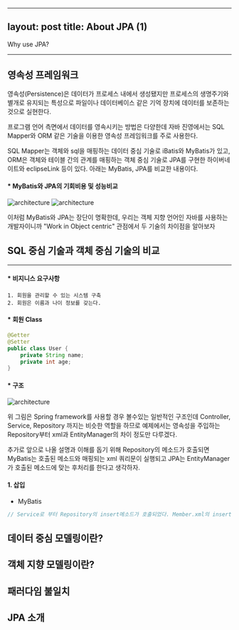 
---
layout: post
title: About JPA (1)
---
Why use JPA?

-------------

## 영속성 프레임워크

영속성(Persistence)은 데이터가 프로세스 내에서 생성됐지만 프로세스의 생명주기와 별개로 유지되는 특성으로 파일이나 데이터베이스 같은 기억 장치에 데이터를 보존하는 것으로 실현한다.

프로그램 언어 측면에서 데이터를 영속시키는 방법은 다양한데 자바 진영에서는 SQL Mapper와 ORM 같은 기술을 이용한 영속성 프레임워크를 주로 사용한다. 

SQL Mapper는 객체와 sql을 매핑하는 데이터 중심 기술로 iBatis와 MyBatis가 있고, ORM은 객체와 테이블 간의 관계를 매핑하는 객체 중심 기술로 JPA를 구현한 하이버네이트와 eclipseLink 등이 있다. 아래는 MyBatis, JPA를 비교한 내용이다.

#### * MyBatis와 JPA의 기회비용 및 성능비교
![architecture](http://xoxoms.github.io/images/3/1.png)
![architecture](http://xoxoms.github.io/images/3/2.png)

이처럼 MyBatis와 JPA는 장단이 명확한데, 우리는 객체 지향 언어인 자바를 사용하는 개발자이니까 "Work in Object centric" 관점에서 두 기술의 차이점을 알아보자

## SQL 중심 기술과 객체 중심 기술의 비교

---

#### * 비지니스 요구사항
    1. 회원을 관리할 수 있는 시스템 구축
    2. 회원은 이름과 나이 정보를 갖는다.   

#### * 회원 Class
```java
@Getter
@Setter
public class User {
    private String name;
    private int age;
}
```

#### * 구조

![architecture](http://xoxoms.github.io/images/3/0.png)

위 그림은 Spring framework를 사용할 경우 볼수있는 일반적인 구조인데 Controller, Service, Repository 까지는 비슷한 역할을 하므로 예제에서는 영속성을 주입하는 Repository부터 xml과 EntityManager의 차이 정도만 다루겠다.

추가로 앞으로 나올 설명과 이해를 돕기 위해 Repository의 메소드가 호출되면 MyBatis는 호출된 메소드와 매핑되는 xml 쿼리문이 실행되고 JPA는 EntityManager가 호출된 메소드에 맞는 후처리를 한다고 생각하자.

#### 

#### 1. 삽입

* MyBatis

``` java
// Service로 부터 Repository의 insert메소드가 호출되었다. Member.xml의 insert가 호출된다.


```

    

## 데이터 중심 모델링이란?



## 객체 지향 모델링이란?

## 패러다임 불일치

## JPA 소개

